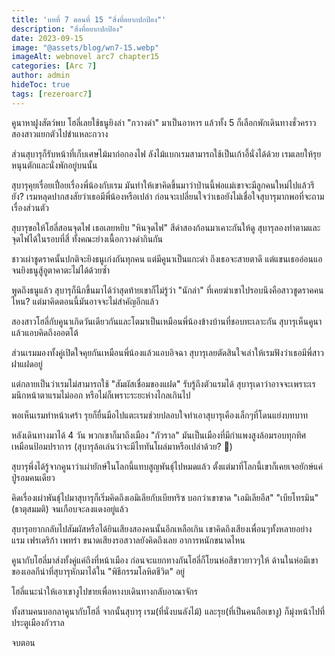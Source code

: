 ```yaml
---
title: 'บทที่ 7 ตอนที่ 15 "สิ่งที่อยากปกป้อง"'
description: "สิ่งที่อยากปกป้อง"
date: 2023-09-15
image: "@assets/blog/wn7-15.webp"
imageAlt: webnovel arc7 chapter15
categories: [Arc 7]
author: admin
hideToc: true
tags: [rezeroarc7]
---
```


คูนาหาฝูงสัตว์พบ โฮลี่เลยใช้ธนูยิงล่า "กวางดำ" มาเป็นอาหาร แล้วทั้ง 5 ก็เลือกพักเดินทางชั่วคราว สองสาวแยกตัวไปชำแหละกวาง

ส่วนสุบารุก็รับหน้าที่เก็บเศษไม้มาก่อกองไฟ ลังไม้แบกเรมสามารถใช้เป็นเก้าอี้นั่งได้ด้วย เรมเลยให้รุยหนุนตักและนั่งพักอยู่บนนั้น

สุบารุคุยเรื่อยเปื่อยเรื่องพี่น้องกับเรม มันทำให้เขาคิดขึ้นมาว่าป่านนี้พ่อแม่เขาจะมีลูกคนใหม่ไปแล้วรึยัง? เรมหลุดปากสงสัยว่าเธอมีพี่น้องหรือเปล่า ก่อนจะเปลี่ยนใจว่าเธอยังไม่เชื่อใจสุบารุมากพอที่จะถามเรื่องส่วนตัว

สุบารุขอให้โฮลี่สอนจุดไฟ เธอเลยหยิบ "หินจุดไฟ" สีดำสองก้อนมาเคาะกันให้ดู สุบารุลองทำตามและจุดไฟได้ในรอบที่สี่ ทั้งคณะย่างเนื้อกวางดำกินกัน

ชาวเผ่าชูดราคนั้นปกติจะยิงธนูเก่งกันทุกคน แต่มีคูนาเป็นแกะดำ ถึงเธอจะสายตาดี แต่แขนเธออ่อนแอจนยิงธนูสู้อูตาคาตะไม่ได้ด้วยซ้ำ

พูดถึงธนูแล้ว สุบารุก็นึกขึ้นมาได้ว่าสุดท้ายเขาก็ไม่รู้ว่า "นักล่า" ที่เคยฆ่าเขาไปรอบนึงคือสาวชูดราคคนไหน? แต่มาคิดตอนนี้มันอาจจะไม่สำคัญอีกแล้ว

สองสาวโฮลี่กับคูนาเกิดวันเดียวกันและโตมาเป็นเหมือนพี่น้องข้างบ้านที่ชอบทะเลาะกัน สุบารุเห็นคูนาแล้วแอบคิดถึงออตโต้

ส่วนเรมมองทั้งคู่เปิดใจคุยกันเหมือนพี่น้องแล้วแอบอิจฉา สุบารุเลยตัดสินใจเล่าให้เรมฟังว่าเธอมีพี่สาวฝาแฝดอยู่

แต่กลายเป็นว่าเรมไม่สามารถใช้ "สัมผัสเชื่อมของแฝด" รับรู้ถึงตัวแรมได้ สุบารุเดาว่าอาจจะเพราะเรมนึกหน้าตาแรมไม่ออก หรือไม่ก็เพราะระยะห่างไกลเกินไป

พอเห็นเรมทำหน้าเศร้า รุยก็ยื่นมือไปแตะเรมช่วยปลอบใจทำเอาสุบารุเคืองเล็กๆที่โดนแย่งบทบาท

หลังเดินทางมาได้ 4 วัน พวกเขาก็มาถึงเมือง "กัวราล" มันเป็นเมืองที่มีกำแพงสูงล้อมรอบทุกทิศเหมือนป้อมปราการ (สุบารุล้อเล่นว่าจะมีไททันโผล่มาหรือเปล่าด้วย? 🤣)

สุบารุพึ่งได้รู้จากคูนาว่าเผ่ายักษ์ในโลกนี้แทบสูญพันธ์ุไปหมดแล้ว ตั้งแต่มาที่โลกนี้เขาก็เคยเจอยักษ์แค่ปู่รอมคนเดียว

คิดเรื่องเผ่าพันธุ์ไปมาสุบารุก็เริ่มคิดถึงเอมิเลียกับเบียทริซ บอกว่าเขาขาด "เอมิเลียอีส" "เบียโทรมิน" (ธาตุสมมติ) จนเกือบจะลงแดงอยู่แล้ว

สุบารุอยากกลับไปสัมผัสหรือได้ยินเสียงสองคนนั้นอีกเหลือเกิน เขาคิดถึงเสียงเพื่อนๆทั้งหลายอย่าง แรม เฟรเดริก้า เพทร่า ขนาดเสียงรอสวาลยังคิดถึงเลย อาการหนักขนาดไหน

คูนากับโฮลี่มาส่งทั้งคู่แค่ถึงที่หน้าเมือง ก่อนจะแยกทางกันโฮลี่ก็โยนห่อสีขาวยาวๆให้ ด้านในห่อมีเขาของเอลกีน่าที่สุบารุหักมาได้ใน "พิธีกรรมโลหิตชีวิต" อยู่

โฮลี่แนะนำให้เอาเขางูไปขายเพื่อหางบเดินทางกลับอาณาจักร

ทั้งสามคนบอกลาคูนากับโฮลี่ จากนั้นสุบารุ เรม(ที่นั่งบนลังไม้) และรุย(ที่เป็นคนถือเขางู) ก็มุ่งหน้าไปที่ประตูเมืองกัวราล

จบตอน